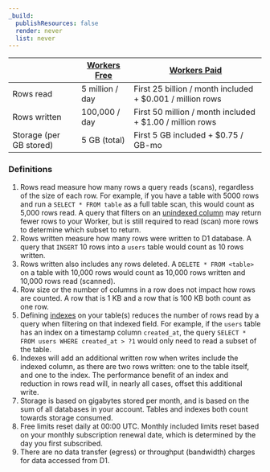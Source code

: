 ```yaml
---
_build:
  publishResources: false
  render: never
  list: never
---
```


|                                 | [Workers Free](/workers/platform/pricing/#workers) | [Workers Paid](/workers/platform/pricing/#workers)                 |
| ------------------------------- | -------------------------------------------------- | ------------------------------------------------------------------ |
| Rows read                       | 5 million / day                                    | First 25 billion / month included  + $0.001 / million rows |
| Rows written                    | 100,000 / day                                      | First 50 million / month included + $1.00 / million rows |
| Storage (per GB stored)         | 5 GB (total)                                        | First 5 GB included + $0.75 / GB-mo |



### Definitions
1. Rows read measure how many rows a query reads (scans), regardless of the size of each row. For example, if you have a table with 5000 rows and run a `SELECT * FROM table` as a full table scan, this would count as 5,000 rows read. A query that filters on an [unindexed column](/d1/how-to/using-indexes/) may return fewer rows to your Worker, but is still required to read (scan) more rows to determine which subset to return.
2. Rows written measure how many rows were written to D1 database. A query that `INSERT` 10 rows into a `users` table would count as 10 rows written.
3. Rows written also includes any rows deleted. A `DELETE * FROM <table>` on a table with 10,000 rows would count as 10,000 rows written and 10,000 rows read (scanned).
5. Row size or the number of columns in a row does not impact how rows are counted. A row that is 1 KB and a row that is 100 KB both count as one row.
6. Defining [indexes](/d1/how-to/using-indexes/) on your table(s) reduces the number of rows read by a query when filtering on that indexed field. For example, if the `users` table has an index on a timestamp column `created_at`, the query `SELECT * FROM users WHERE created_at > ?1` would only need to read a subset of the table.
7. Indexes will add an additional written row when writes include the indexed column, as there are two rows written: one to the table itself, and one to the index. The performance benefit of an index and reduction in rows read will, in nearly all cases, offset this additional write.
8. Storage is based on gigabytes stored per month, and is based on the sum of all databases in your account. Tables and indexes both count towards storage consumed.
9. Free limits reset daily at 00:00 UTC. Monthly included limits reset based on your monthly subscription renewal date, which is determined by the day you first subscribed.
10. There are no data transfer (egress) or throughput (bandwidth) charges for data accessed from D1.
